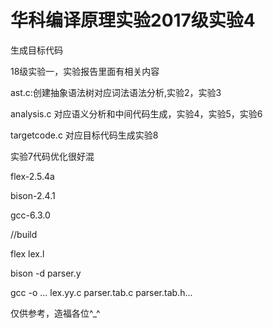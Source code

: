 # 华科编译原理实验2017级实验4

生成目标代码

18级实验一，实验报告里面有相关内容

ast.c:创建抽象语法树对应词法语法分析,实验2，实验3

analysis.c 对应语义分析和中间代码生成，实验4，实验5，实验6

targetcode.c 对应目标代码生成实验8

实验7代码优化很好混

flex-2.5.4a

bison-2.4.1

gcc-6.3.0

//build

flex lex.l

bison -d parser.y

gcc -o ... lex.yy.c parser.tab.c parser.tab.h...

仅供参考，造福各位^_^
